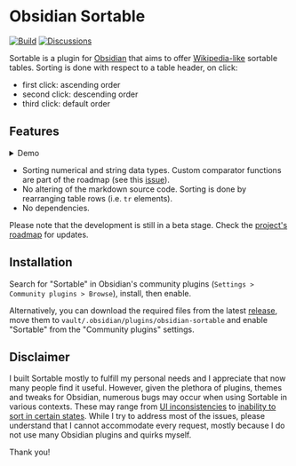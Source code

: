 # Obsidian Sortable

[![Build](https://github.com/alexandru-dinu/obsidian-sortable/actions/workflows/main.yml/badge.svg)](https://github.com/alexandru-dinu/obsidian-sortable/actions/workflows/main.yml)
[![Discussions](https://img.shields.io/badge/discussions-welcome-blueviolet)](https://github.com/alexandru-dinu/obsidian-sortable/discussions)

Sortable is a plugin for [Obsidian](https://obsidian.md) that aims to offer [Wikipedia-like](https://en.wikipedia.org/wiki/Help:Sorting#Example) sortable tables. Sorting is done with respect to a table header, on click:
- first click: ascending order
- second click: descending order
- third click: default order

## Features
<details>
<summary>Demo</summary>

https://user-images.githubusercontent.com/14110183/128138299-fd2a1bb2-6f87-4b50-b306-17550d8adc64.mov

</details>

- Sorting numerical and string data types. Custom comparator functions are part of the roadmap (see this [issue](https://github.com/alexandru-dinu/obsidian-sortable/issues/12)).
- No altering of the markdown source code. Sorting is done by rearranging table rows (i.e. `tr` elements).
- No dependencies.

Please note that the development is still in a beta stage.
Check the [project's roadmap](https://github.com/alexandru-dinu/obsidian-sortable/projects/1) for updates.

## Installation
Search for "Sortable" in Obsidian's community plugins (`Settings > Community plugins > Browse`), install, then enable.

Alternatively, you can download the required files from the latest
[release](https://github.com/alexandru-dinu/obsidian-sortable/releases),
move them to `vault/.obsidian/plugins/obsidian-sortable` and enable "Sortable" from the "Community plugins" settings.

## Disclaimer
I built Sortable mostly to fulfill my personal needs and I appreciate that now many people find it useful.
However, given the plethora of plugins, themes and tweaks for Obsidian, numerous bugs may occur when using Sortable in various contexts.
These may range from [UI inconsistencies](https://github.com/alexandru-dinu/obsidian-sortable/discussions/23#discussioncomment-2376620) to [inability to sort in certain states](https://github.com/alexandru-dinu/obsidian-sortable/issues/22).
While I try to address most of the issues, please understand that I cannot accommodate every request,
mostly because I do not use many Obsidian plugins and quirks myself.

Thank you!
